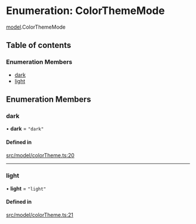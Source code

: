 # Enumeration: ColorThemeMode

[model](../modules/model.md).ColorThemeMode

## Table of contents

### Enumeration Members

- [dark](model.ColorThemeMode.md#dark)
- [light](model.ColorThemeMode.md#light)

## Enumeration Members

### dark

• **dark** = ``"dark"``

#### Defined in

[src/model/colorTheme.ts:20](https://github.com/gethubai/hubai-core/blob/43abc4a/src/model/colorTheme.ts#L20)

___

### light

• **light** = ``"light"``

#### Defined in

[src/model/colorTheme.ts:21](https://github.com/gethubai/hubai-core/blob/43abc4a/src/model/colorTheme.ts#L21)
